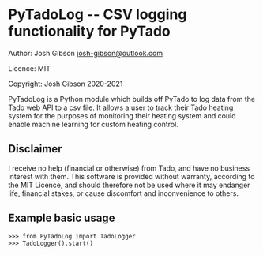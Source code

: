 PyTadoLog -- CSV logging functionality for PyTado 
=================================================

Author: Josh Gibson <josh-gibson@outlook.com>

Licence: MIT

Copyright: Josh Gibson 2020-2021

PyTadoLog is a Python module which builds off PyTado to log data from the Tado web API to a csv file.  It allows a user to track their Tado heating system for the purposes of monitoring their heating system and could enable machine learning for custom heating control.

Disclaimer
----------
I receive no help (financial or otherwise) from Tado, and have no business interest with them.  This software is provided without warranty, according to the MIT Licence, and should therefore not be used where it may endanger life, financial stakes, or cause discomfort and inconvenience to others.

Example basic usage
-------------------

    >>> from PyTadoLog import TadoLogger
    >>> TadoLogger().start()
